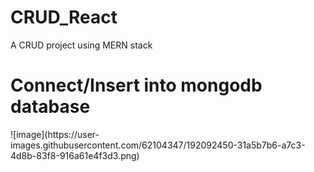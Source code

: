 # CRUD_React
A CRUD project using MERN stack

<h1>Connect/Insert into mongodb database </h1>
![image](https://user-images.githubusercontent.com/62104347/192092450-31a5b7b6-a7c3-4d8b-83f8-916a61e4f3d3.png)
